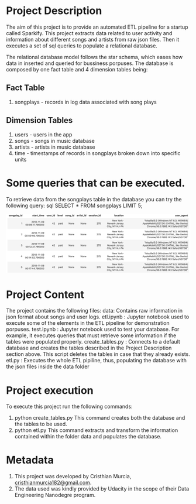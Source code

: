 # Project Description

The aim of this project is to provide an automated ETL pipeline for a startup called Sparkify.
This project extracts data related to user activity and information about different songs and artists from raw json files.
Then it executes a set of sql queries to populate a relational database.

The relational database model follows the star schema, which eases how data in inserted and queried for bussiness porpuses.
The database is composed by one fact table and 4 dimension tables being:

## Fact Table
1. songplays - records in log data associated with song plays 
## Dimension Tables
1. users - users in the app
2. songs - songs in music database
3. artists - artists in music database
4. time - timestamps of records in songplays broken down into specific units

# Some queries that can be executed.

To retrieve data from the songplays table in the database you can try the following query:
sql SELECT * FROM songplays LIMIT 5;

![Query 1](images/img1.png)

# Project Content

The project contains the following files:
data: Contains raw information in json format about songs and user logs.
etl.ipynb : Jupyter notebook used to execute some of the elements in the ETL pipeline for demonstration porpuses.
test.ipynb : Jupyter notebook used to test your database. For example, it executes queries that must retrieve some information if the tables were populated properly.
create_tables.py : Connects to a default database and creates the tables described in the Project Description section above. This script deletes the tables in case that they already exists.
etl.py : Executes the whole ETL pipiline, thus, populating the database with the json files inside the data folder

# Project execution
To execute this project run the following commands:

1. python create_tables.py
This command creates both the database and the tables to be used.
2. python etl.py
This command extracts and transform the information contained within the folder data and populates the database.

# Metadata

1. This project was developed by Cristhian Murcia, cristhianmurcia182@gmail.com.
2. The data used was kindly provided by Udacity in the scope of their Data Engineering Nanodegre program.